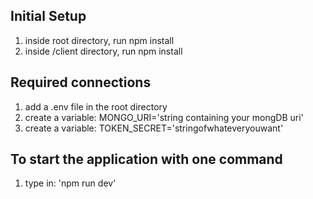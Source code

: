 ## Initial Setup

1. inside root directory, run npm install
2. inside /client directory, run npm install

## Required connections

1. add a .env file in the root directory
2. create a variable: MONGO_URI='string containing your mongDB uri'
3. create a variable: TOKEN_SECRET='stringofwhateveryouwant'

## To start the application with one command

1. type in: 'npm run dev'
